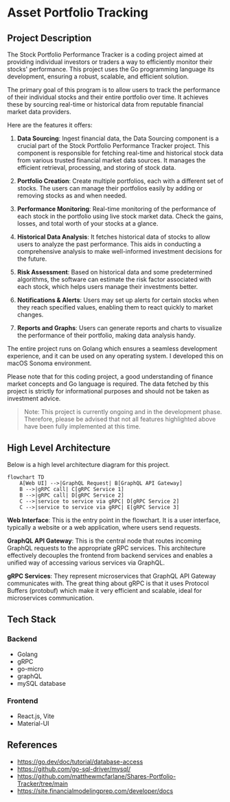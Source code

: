 # Asset Portfolio Tracking

## Project Description
The Stock Portfolio Performance Tracker is a coding project aimed at providing individual investors or traders a way to 
efficiently monitor their stocks' performance. This project uses the Go programming language  its development, ensuring 
a robust, scalable, and efficient solution.

The primary goal of this program is to allow users to track the performance of their individual stocks and their entire 
portfolio over time. It achieves these by sourcing real-time or historical data from reputable financial market data providers.

Here are the features it offers:

1. __Data Sourcing__: Ingest financial data, the Data Sourcing component is a crucial part of the Stock Portfolio 
Performance Tracker project. This component is responsible for fetching real-time and historical stock data from various 
trusted financial market data sources. It manages the efficient retrieval, processing, and storing of stock data.

2. __Portfolio Creation__: Create multiple portfolios, each with a different set of stocks. The users can manage their 
portfolios easily by adding or removing stocks as and when needed.

3. __Performance Monitoring__: Real-time monitoring of the performance of each stock in the portfolio using live stock 
market data. Check the gains, losses, and total worth of your stocks at a glance.

4. __Historical Data Analysis__: It fetches historical data of stocks to allow users to analyze the past performance. 
This aids in conducting a comprehensive analysis to make well-informed investment decisions for the future.

5. __Risk Assessment__: Based on historical data and some predetermined algorithms, the software can estimate the risk 
factor associated with each stock, which helps users manage their investments better.

6. __Notifications & Alerts__: Users may set up alerts for certain stocks when they reach specified values, enabling them to
react quickly to market changes.

7. __Reports and Graphs__: Users can generate reports and charts to visualize the performance of their portfolio, making
data analysis handy.

The entire project runs on Golang which ensures a seamless development experience, and it can be used on any operating 
system. I developed this on macOS Sonoma environment.

Please note that for this coding project, a good understanding of finance market concepts and Go language is required. 
The data fetched by this project is strictly for informational purposes and should not be taken as investment advice.

>Note: This project is currently ongoing and in the development phase. Therefore, please be advised that not all features 
highlighted above have been fully implemented at this time.

## High Level Architecture
Below is a high level architecture diagram for this project.
```mermaid
flowchart TD
    A[Web UI] -->|GraphQL Request| B[GraphQL API Gateway]
    B -->|gRPC call| C[gRPC Service 1]
    B -->|gRPC call| D[gRPC Service 2]
    C -->|service to service via gRPC| D[gRPC Service 2]
    C -->|service to service via gRPC| E[gRPC Service 3]
```

__Web Interface__: This is the entry point in the flowchart. It is a user interface, typically a website or a web 
application, where users send requests.

__GraphQL API Gateway__: This is the central node that routes incoming GraphQL requests to the appropriate gRPC services. 
This architecture effectively decouples the frontend from backend services and enables a unified way of accessing various 
services via GraphQL.

__gRPC Services__: They represent microservices that GraphQL API Gateway communicates with. The great thing about gRPC is 
that it uses Protocol Buffers (protobuf) which make it very efficient and scalable, ideal for microservices communication.

## Tech Stack
### Backend
- Golang
- gRPC
- go-micro
- graphQL
- mySQL database

### Frontend
- React.js, Vite
- Material-UI

## References
- https://go.dev/doc/tutorial/database-access
- https://github.com/go-sql-driver/mysql/
- https://github.com/matthewmcfarlane/Shares-Portfolio-Tracker/tree/main
- https://site.financialmodelingprep.com/developer/docs

